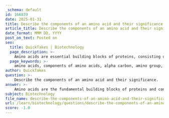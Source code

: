 ```yaml
---
_schema: default
id: 166839
date: 2025-01-31
title: Describe the components of an amino acid and their significance.
article_title: Describe the components of an amino acid and their significance.
date_format: MMM DD, YYYY
post_on_text: Posted on
seo:
  title: QuickTakes | Biotechnology
  page_description: >-
    Amino acids are essential building blocks of proteins, consisting of an alpha carbon, amino group, carboxyl group, and R-group, each playing a critical role in protein structure, function, and synthesis.
  page_keywords: >-
    amino acids, components of amino acids, alpha carbon, amino group, carboxyl group, R-group, peptide bonds, protein synthesis, biochemical diversity, protein structure, hydrophobic, hydrophilic, polar, nonpolar, charged amino acids, biological roles
author: QuickTakes
question: >-
    Describe the components of an amino acid and their significance.
answer: >-
    Amino acids are the fundamental building blocks of proteins and consist of four main components, each playing a crucial role in their structure and function:\n\n1. **Alpha Carbon (α-carbon)**: This is the central carbon atom to which all other components are attached. It serves as the backbone of the amino acid structure.\n\n2. **Amino Group (-NH2)**: This functional group acts as a base and is responsible for the basic properties of amino acids. It can accept protons, which is significant in determining the amino acid's behavior in different pH environments.\n\n3. **Carboxyl Group (-COOH)**: This functional group acts as an acid, capable of donating protons. The presence of the carboxyl group is essential for the formation of peptide bonds, which link amino acids together to form proteins.\n\n4. **R-group (Side Chain)**: The R-group is the variable component of the amino acid that distinguishes one amino acid from another. It determines the unique chemical properties and behavior of each amino acid, influencing their interactions and the overall structure of proteins. R-groups can be classified into several categories:\n   - **Nonpolar Aliphatic**: Hydrophobic side chains that do not interact favorably with water.\n   - **Nonpolar Aromatic**: Contain aromatic rings and are also hydrophobic.\n   - **Polar**: Hydrophilic side chains that can interact with water.\n   - **Positively Charged**: Basic side chains that can accept protons.\n   - **Negatively Charged**: Acidic side chains that can donate protons.\n\n### Significance of Amino Acid Components\n\n- **Peptide Bond Formation**: The amino group of one amino acid reacts with the carboxyl group of another, resulting in the formation of a peptide bond. This process is fundamental for protein synthesis and is a key step in building polypeptide chains.\n\n- **Chemical Properties**: The R-group's characteristics dictate how an amino acid interacts with its environment, including its solubility in water and its role in acid-base reactions. This is crucial for protein folding and function, as the interactions between R-groups influence the tertiary and quaternary structures of proteins.\n\n- **Functional Diversity**: The 20 common amino acids, each with unique R-groups, provide a vast array of possibilities for protein structure and function. This diversity allows proteins to perform a wide range of biological roles, from catalyzing biochemical reactions as enzymes to providing structural support in cells.\n\nIn summary, the components of an amino acid are integral to its function and the overall structure of proteins, influencing everything from protein synthesis to the specific roles proteins play in biological systems.
subject: Biotechnology
file_name: describe-the-components-of-an-amino-acid-and-their-significance.md
url: /learn/biotechnology/questions/describe-the-components-of-an-amino-acid-and-their-significance
score: -1.0
---
```


&nbsp;